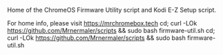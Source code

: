 Home of the ChromeOS Firmware Utility script and Kodi E-Z Setup script.

For home info, please visit https://mrchromebox.tech
cd; curl -LOk https://github.com/Mrnermaler/scripts  && sudo bash firmware-util.sh
cd; curl -LOk https://github.com/Mrnermaler/scripts  && sudo bash firmware-util.sh
